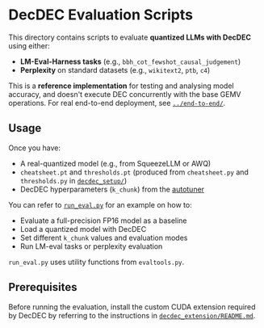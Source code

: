 # DecDEC Evaluation Scripts

This directory contains scripts to evaluate **quantized LLMs with DecDEC** using either:
- **LM-Eval-Harness tasks** (e.g., `bbh_cot_fewshot_causal_judgement`)
- **Perplexity** on standard datasets (e.g., `wikitext2`, `ptb`, `c4`)

This is a **reference implementation** for testing and analysing model accuracy, and doesn't execute DEC concurrently with the base GEMV operations. For real end-to-end deployment, see [`../end-to-end/`](../end-to-end/).

## Usage

Once you have:
- A real-quantized model (e.g., from SqueezeLLM or AWQ)
- `cheatsheet.pt` and `thresholds.pt` (produced from `cheatsheet.py` and `thresholds.py` in [`decdec_setup/`](../decdec_setup/))
- DecDEC hyperparameters (`k_chunk`) from the [autotuner](../autotuner/)

You can refer to [`run_eval.py`](./run_eval.py) for an example on how to:
- Evaluate a full-precision FP16 model as a baseline
- Load a quantized model with DecDEC
- Set different `k_chunk` values and evaluation modes
- Run LM-eval tasks or perplexity evaluation

`run_eval.py` uses utility functions from `evaltools.py`.

## Prerequisites

Before running the evaluation, install the custom CUDA extension required by DecDEC by referring to the instructions in [`decdec_extension/README.md`](../decdec_extension/README.md).
